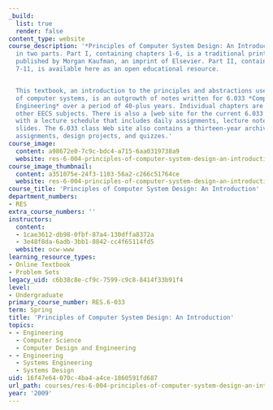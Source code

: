 ```yaml
---
_build:
  list: true
  render: false
content_type: website
course_description: '*Principles of Computer System Design: An Introduction* is published
  in two parts. Part I, containing chapters 1-6, is a traditional printed textbook
  published by Morgan Kaufman, an imprint of Elsevier. Part II, containing chapters
  7-11, is available here as an open educational resource.


  This textbook, an introduction to the principles and abstractions used in the design
  of computer systems, is an outgrowth of notes written for 6.033 *Computer System
  Engineering* over a period of 40-plus years. Individual chapters are also used in
  other EECS subjects. There is also a [web site for the current 6.033 class](http://mit.edu/6.033)
  with a lecture schedule that includes daily assignments, lecture notes, and lecture
  slides. The 6.033 class Web site also contains a thirteen-year archive of class
  assignments, design projects, and quizzes.'
course_image:
  content: a98672e0-7c9c-bdc4-a715-6aa0319738a9
  website: res-6-004-principles-of-computer-system-design-an-introduction-spring-2009
course_image_thumbnail:
  content: a351075e-24f3-1103-56a2-c266c51764ce
  website: res-6-004-principles-of-computer-system-design-an-introduction-spring-2009
course_title: 'Principles of Computer System Design: An Introduction'
department_numbers:
- RES
extra_course_numbers: ''
instructors:
  content:
  - 1cae3612-db98-0fbf-87a4-130dffa8372a
  - 3e48f8da-6adb-3bb1-8842-cc4f65114fd5
  website: ocw-www
learning_resource_types:
- Online Textbook
- Problem Sets
legacy_uid: c6b38c8e-cf9c-7599-c9c8-8414f33b91f4
level:
- Undergraduate
primary_course_number: RES.6-033
term: Spring
title: 'Principles of Computer System Design: An Introduction'
topics:
- - Engineering
  - Computer Science
  - Computer Design and Engineering
- - Engineering
  - Systems Engineering
  - Systems Design
uid: 16f47e64-070c-4ba4-a4ce-1860591fd687
url_path: courses/res-6-004-principles-of-computer-system-design-an-introduction-spring-2009
year: '2009'
---
```

